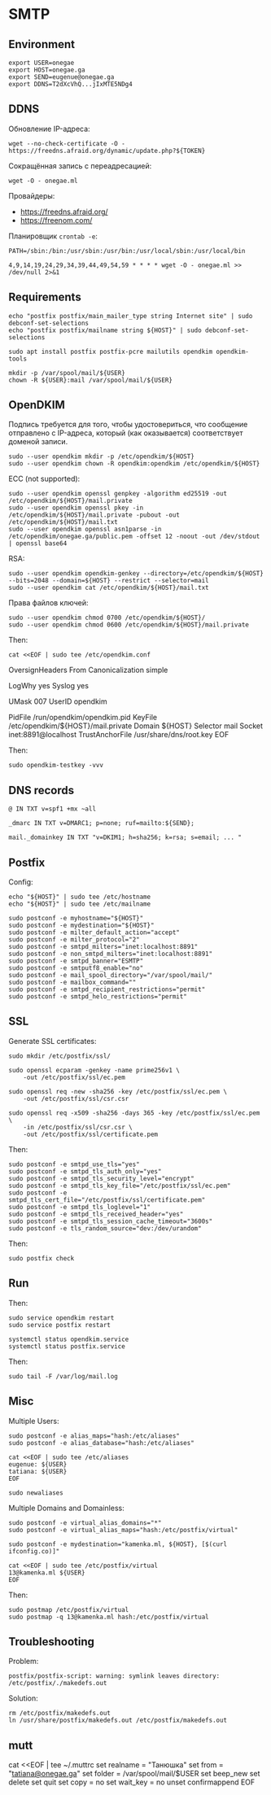 SMTP
====

Environment
-----------

    export USER=onegae
    export HOST=onegae.ga
    export SEND=eugenue@onegae.ga
    export DDNS=T2dXcVhQ...jIxMTE5NDg4

DDNS
----

Обновление IP-адреса:

    wget --no-check-certificate -O - https://freedns.afraid.org/dynamic/update.php?${TOKEN}

Сокращённая запись с переадресацией:

    wget -O - onegae.ml

Провайдеры: 

- <https://freedns.afraid.org/>
- <https://freenom.com/>


Планировщик `crontab -e`:

    PATH=/sbin:/bin:/usr/sbin:/usr/bin:/usr/local/sbin:/usr/local/bin

    4,9,14,19,24,29,34,39,44,49,54,59 * * * * wget -O - onegae.ml >> /dev/null 2>&1

Requirements
------------

    echo "postfix postfix/main_mailer_type string Internet site" | sudo debconf-set-selections
    echo "postfix postfix/mailname string ${HOST}" | sudo debconf-set-selections

    sudo apt install postfix postfix-pcre mailutils opendkim opendkim-tools
    
    mkdir -p /var/spool/mail/${USER}
    chown -R ${USER}:mail /var/spool/mail/${USER}

OpenDKIM
--------

Подпись требуется для того, чтобы удостовериться, что сообщение отправлено с IP-адреса, который (как оказывается) соответствует доменой записи.

    sudo --user opendkim mkdir -p /etc/opendkim/${HOST}
    sudo --user opendkim chown -R opendkim:opendkim /etc/opendkim/${HOST}

ECC (not supported):

    sudo --user opendkim openssl genpkey -algorithm ed25519 -out /etc/opendkim/${HOST}/mail.private
    sudo --user opendkim openssl pkey -in /etc/opendkim/${HOST}/mail.private -pubout -out /etc/opendkim/${HOST}/mail.txt
    sudo --user opendkim openssl asn1parse -in /etc/opendkim/onegae.ga/public.pem -offset 12 -noout -out /dev/stdout | openssl base64

RSA:

    sudo --user opendkim opendkim-genkey --directory=/etc/opendkim/${HOST} --bits=2048 --domain=${HOST} --restrict --selector=mail
    sudo --user opendkim cat /etc/opendkim/${HOST}/mail.txt

Права файлов ключей:

    sudo --user opendkim chmod 0700 /etc/opendkim/${HOST}/
    sudo --user opendkim chmod 0600 /etc/opendkim/${HOST}/mail.private

Then:

    cat <<EOF | sudo tee /etc/opendkim.conf
OversignHeaders     From
Canonicalization    simple

LogWhy              yes
Syslog              yes

UMask               007
UserID              opendkim

PidFile             /run/opendkim/opendkim.pid
KeyFile             /etc/opendkim/${HOST}/mail.private
Domain              ${HOST}
Selector            mail
Socket              inet:8891@localhost
TrustAnchorFile     /usr/share/dns/root.key
EOF

Then:

    sudo opendkim-testkey -vvv

DNS records
-----------

    @ IN TXT v=spf1 +mx ~all

    _dmarc IN TXT v=DMARC1; p=none; ruf=mailto:${SEND};
    
    mail._domainkey	IN TXT "v=DKIM1; h=sha256; k=rsa; s=email; ... "

Postfix
-------

Config:

    echo "${HOST}" | sudo tee /etc/hostname
    echo "${HOST}" | sudo tee /etc/mailname

    sudo postconf -e myhostname="${HOST}"
    sudo postconf -e mydestination="${HOST}"
    sudo postconf -e milter_default_action="accept"
    sudo postconf -e milter_protocol="2"
    sudo postconf -e smtpd_milters="inet:localhost:8891"
    sudo postconf -e non_smtpd_milters="inet:localhost:8891"
    sudo postconf -e smtpd_banner="ESMTP"
    sudo postconf -e smtputf8_enable="no"
    sudo postconf -e mail_spool_directory="/var/spool/mail/"
    sudo postconf -e mailbox_command=""
    sudo postconf -e smtpd_recipient_restrictions="permit"
    sudo postconf -e smtpd_helo_restrictions="permit"

SSL
---

Generate SSL certificates:

    sudo mkdir /etc/postfix/ssl/

    sudo openssl ecparam -genkey -name prime256v1 \
        -out /etc/postfix/ssl/ec.pem

    sudo openssl req -new -sha256 -key /etc/postfix/ssl/ec.pem \
        -out /etc/postfix/ssl/csr.csr

    sudo openssl req -x509 -sha256 -days 365 -key /etc/postfix/ssl/ec.pem \
        -in /etc/postfix/ssl/csr.csr \
        -out /etc/postfix/ssl/certificate.pem

Then:

    sudo postconf -e smtpd_use_tls="yes"
    sudo postconf -e smtpd_tls_auth_only="yes"
    sudo postconf -e smtpd_tls_security_level="encrypt"
    sudo postconf -e smtpd_tls_key_file="/etc/postfix/ssl/ec.pem"
    sudo postconf -e smtpd_tls_cert_file="/etc/postfix/ssl/certificate.pem"
    sudo postconf -e smtpd_tls_loglevel="1"
    sudo postconf -e smtpd_tls_received_header="yes"
    sudo postconf -e smtpd_tls_session_cache_timeout="3600s"
    sudo postconf -e tls_random_source="dev:/dev/urandom"

Then:

    sudo postfix check

Run
---

Then:

    sudo service opendkim restart
    sudo service postfix restart

    systemctl status opendkim.service
    systemctl status postfix.service

Then:

    sudo tail -F /var/log/mail.log

Misc
----

Multiple Users:

    sudo postconf -e alias_maps="hash:/etc/aliases"
    sudo postconf -e alias_database="hash:/etc/aliases"

```
cat <<EOF | sudo tee /etc/aliases
eugenue: ${USER}
tatiana: ${USER}
EOF
```

    sudo newaliases

Multiple Domains and Domainless:

    sudo postconf -e virtual_alias_domains="*"
    sudo postconf -e virtual_alias_maps="hash:/etc/postfix/virtual"

    sudo postconf -e mydestination="kamenka.ml, ${HOST}, [$(curl ifconfig.co)]"

```
cat <<EOF | sudo tee /etc/postfix/virtual
13@kamenka.ml ${USER}
EOF
```

Then:

    sudo postmap /etc/postfix/virtual
    sudo postmap -q 13@kamenka.ml hash:/etc/postfix/virtual

Troubleshooting
---------------

Problem:

    postfix/postfix-script: warning: symlink leaves directory: /etc/postfix/./makedefs.out

Solution:

    rm /etc/postfix/makedefs.out
    ln /usr/share/postfix/makedefs.out /etc/postfix/makedefs.out


mutt
----

cat <<EOF | tee ~/.muttrc
set realname = "Танюшка"
set from = "tatiana@onegae.ga"
set folder = /var/spool/mail/$USER
set beep_new
set delete
set quit
set copy = no
set wait_key = no
unset confirmappend
EOF

